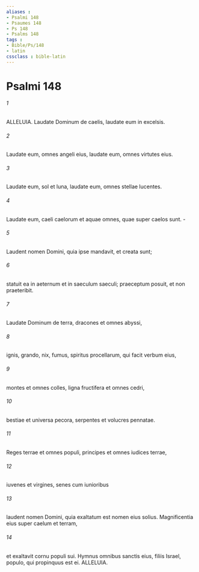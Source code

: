 ```yaml
---
aliases : 
- Psalmi 148
- Psaumes 148
- Ps 148
- Psalms 148
tags : 
- Bible/Ps/148
- latin
cssclass : bible-latin
---
```


# Psalmi 148

###### 1
ALLELUIA. Laudate Dominum de caelis, laudate eum in excelsis.
###### 2
Laudate eum, omnes angeli eius, laudate eum, omnes virtutes eius.
###### 3
Laudate eum, sol et luna, laudate eum, omnes stellae lucentes.
###### 4
Laudate eum, caeli caelorum et aquae omnes, quae super caelos sunt. -
###### 5
Laudent nomen Domini, quia ipse mandavit, et creata sunt;
###### 6
statuit ea in aeternum et in saeculum saeculi; praeceptum posuit, et non praeteribit.
###### 7
Laudate Dominum de terra, dracones et omnes abyssi,
###### 8
ignis, grando, nix, fumus, spiritus procellarum, qui facit verbum eius,
###### 9
montes et omnes colles, ligna fructifera et omnes cedri,
###### 10
bestiae et universa pecora, serpentes et volucres pennatae.
###### 11
Reges terrae et omnes populi, principes et omnes iudices terrae,
###### 12
iuvenes et virgines, senes cum iunioribus
###### 13
laudent nomen Domini, quia exaltatum est nomen eius solius. Magnificentia eius super caelum et terram,
###### 14
et exaltavit cornu populi sui. Hymnus omnibus sanctis eius, filiis Israel, populo, qui propinquus est ei. ALLELUIA.
